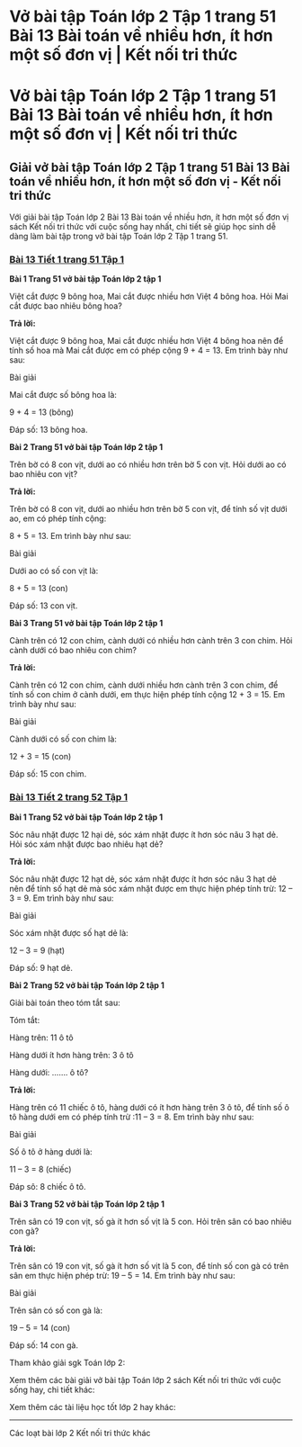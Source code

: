 # Vở bài tập Toán lớp 2 Tập 1 trang 51 Bài 13 Bài toán về nhiều hơn, ít hơn một số đơn vị | Kết nối tri thức

# Vở bài tập Toán lớp 2 Tập 1 trang 51 Bài 13 Bài toán về nhiều hơn, ít hơn một số đơn vị | Kết nối tri thức

## Giải vở bài tập Toán lớp 2 Tập 1 trang 51 Bài 13 Bài toán về nhiều hơn, ít hơn một số đơn vị - Kết nối tri thức

Với giải bài tập Toán lớp 2 Bài 13 Bài toán về nhiều hơn, ít hơn một số đơn vị sách Kết nối tri thức với cuộc sống hay nhất, chi tiết sẽ giúp học sinh dễ dàng làm bài tập trong vở bài tập Toán lớp 2 Tập 1 trang 51.

### [**Bài 13 Tiết 1 trang 51 Tập 1**](https://vietjack.com/vbt-toan-2-kn/bai-13-tiet-1-trang-51-tap-1.jsp)

**Bài 1 Trang 51 vở bài tập Toán lớp 2 tập 1**

Việt cắt được 9 bông hoa, Mai cắt được nhiều hơn Việt 4 bông hoa. Hỏi Mai cắt được bao nhiêu bông hoa?

**Trả lời:**

Việt cắt được 9 bông hoa, Mai cắt được nhiều hơn Việt 4 bông hoa nên để tính số hoa mà Mai cắt được em có phép cộng 9 + 4 = 13. Em trình bày như sau:

Bài giải

Mai cắt được số bông hoa là:

9 + 4 = 13 (bông)

Đáp số: 13 bông hoa.

**Bài 2 Trang 51 vở bài tập Toán lớp 2 tập 1**

Trên bờ có 8 con vịt, dưới ao có nhiều hơn trên bờ 5 con vịt. Hỏi dưới ao có bao nhiêu con vịt?

**Trả lời:**

Trên bờ có 8 con vịt, dưới ao nhiều hơn trên bờ 5 con vịt, để tính số vịt dưới ao, em có phép tính cộng:

8 + 5 = 13. Em trình bày như sau:

Bài giải

Dưới ao có số con vịt là:

8 + 5 = 13 (con)

Đáp số: 13 con vịt.

**Bài 3 Trang 51 vở bài tập Toán lớp 2 tập 1**

Cành trên có 12 con chim, cành dưới có nhiều hơn cành trên 3 con chim. Hỏi cành dưới có bao nhiêu con chim?

**Trả lời:**

Cành trên có 12 con chim, cành dưới nhiều hơn cành trên 3 con chim, để tính số con chim ở cành dưới, em thực hiện phép tính cộng 12 + 3 = 15. Em trình bày như sau:

Bài giải

Cành dưới có số con chim là:

12 + 3 = 15 (con)

Đáp số: 15 con chim.

### [**Bài 13 Tiết 2 trang 52 Tập 1**](https://vietjack.com/vbt-toan-2-kn/bai-13-tiet-2-trang-52-tap-1.jsp)

**Bài 1 Trang 52 vở bài tập Toán lớp 2 tập 1**

Sóc nâu nhặt được 12 hại dẻ, sóc xám nhặt được ít hơn sóc nâu 3 hạt dẻ. Hỏi sóc xám nhặt được bao nhiêu hạt dẻ?

**Trả lời:**

Sóc nâu nhặt được 12 hạt dẻ, sóc xám nhặt được ít hơn sóc nâu 3 hạt dẻ nên để tính số hạt dẻ mà sóc xám nhặt được em thực hiện phép tính trừ: 12 – 3 = 9. Em trình bày như sau:

Bài giải

Sóc xám nhặt được số hạt dẻ là:

12 – 3 = 9 (hạt)

Đáp số: 9 hạt dẻ.

**Bài 2 Trang 52 vở bài tập Toán lớp 2 tập 1**

Giải bài toán theo tóm tắt sau:

Tóm tắt:

Hàng trên: 11 ô tô

Hàng dưới ít hơn hàng trên: 3 ô tô

Hàng dưới: ……. ô tô?

**Trả lời:**

Hàng trên có 11 chiếc ô tô, hàng dưới có ít hơn hàng trên 3 ô tô, để tính số ô tô hàng dưới em có phép tính trừ :11 – 3 = 8. Em trình bày như sau:

Bài giải

Số ô tô ở hàng dưới là:

11 – 3 = 8 (chiếc)

Đáp sô: 8 chiếc ô tô.

**Bài 3 Trang 52 vở bài tập Toán lớp 2 tập 1**

Trên sân có 19 con vịt, số gà ít hơn số vịt là 5 con. Hỏi trên sân có bao nhiêu con gà?

**Trả lời:**

Trên sân có 19 con vịt, số gà ít hơn số vịt là 5 con, để tính số con gà có trên sân em thực hiện phép trừ: 19 – 5 = 14. Em trình bày như sau:

Bài giải

Trên sân có số con gà là:

19 – 5 = 14 (con)

Đáp số: 14 con gà.

Tham khảo giải sgk Toán lớp 2:

Xem thêm các bài giải vở bài tập Toán lớp 2 sách Kết nối tri thức với cuộc sống hay, chi tiết khác:

Xem thêm các tài liệu học tốt lớp 2 hay khác:

* * *

Các loạt bài lớp 2 Kết nối tri thức khác
